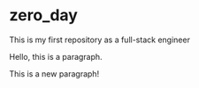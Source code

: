 # zero_day
This is my first repository as a full-stack engineer

Hello, this is a paragraph.

This is a new paragraph!
